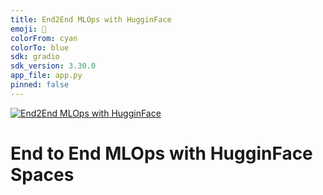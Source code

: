 ```yaml
---
title: End2End MLOps with HugginFace
emoji: 🤖
colorFrom: cyan
colorTo: blue
sdk: gradio
sdk_version: 3.30.0
app_file: app.py
pinned: false
---
```


[![End2End MLOps with HugginFace](https://github.com/Hausdorff94/e2e-MLOps-HugginFace/actions/workflows/main.yml/badge.svg)](https://github.com/Hausdorff94/e2e-MLOps-HugginFace/actions/workflows/main.yml)

# End to End MLOps with HugginFace Spaces